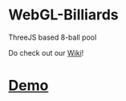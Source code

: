 # WebGL-Billiards
ThreeJS based 8-ball pool

Do check out our [Wiki]( https://github.com/jaks6/WebGL-Billiards/wiki )!

# [ Demo ]( http://jaks6.github.io/WebGL-Billiards/ )

